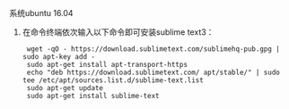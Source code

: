 系统ubuntu 16.04

1. 在命令终端依次输入以下命令即可安装sublime text3：
    
        wget -qO - https://download.sublimetext.com/sublimehq-pub.gpg | sudo apt-key add -
        sudo apt-get install apt-transport-https     
        echo "deb https://download.sublimetext.com/ apt/stable/" | sudo tee /etc/apt/sources.list.d/sublime-text.list    
        sudo apt-get update    
        sudo apt-get install sublime-text
